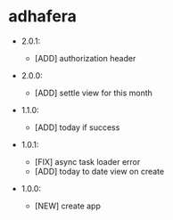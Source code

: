 adhafera
========

- 2.0.1:
  - [ADD] authorization header

- 2.0.0:
  - [ADD] settle view for this month

- 1.1.0:
  - [ADD] today if success

- 1.0.1:
  - [FIX] async task loader error
  - [ADD] today to date view on create

- 1.0.0:
  - [NEW] create app
